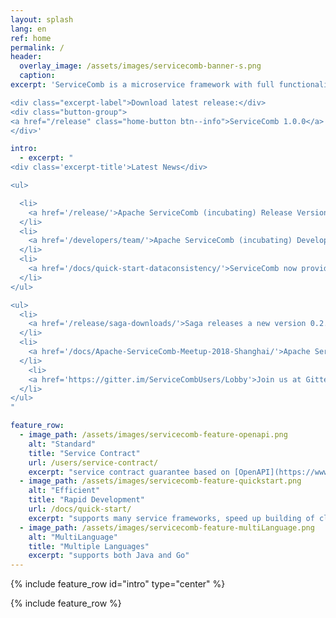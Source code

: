 ```yaml
---
layout: splash
lang: en
ref: home
permalink: /
header:
  overlay_image: /assets/images/servicecomb-banner-s.png
  caption:
excerpt: 'ServiceComb is a microservice framework with full functionality of service management, focus on rapidly development of microservices.

<div class="excerpt-label">Download latest release:</div>
<div class="button-group">
<a href="/release" class="home-button btn--info">ServiceComb 1.0.0</a>
</div>'

intro:
  - excerpt: "
<div class='excerpt-title'>Latest News</div>

<ul>

  <li>
    <a href='/release/'>Apache ServiceComb (incubating) Release Version 1.0.0</a>
  </li>
  <li>
    <a href='/developers/team/'>Apache ServiceComb (incubating) Development Team</a> 
  </li>
  <li>
    <a href='/docs/quick-start-dataconsistency/'>ServiceComb now provides data consistency solutions(Saga) in microservice application.</a>
  </li>
</ul>

<ul>
  <li>
    <a href='/release/saga-downloads/'>Saga releases a new version 0.2.0</a>
  </li>
  <li>
    <a href='/docs/Apache-ServiceComb-Meetup-2018-Shanghai/'>Apache ServiceComb (incubating) Meetup -Shanghai 2018.10.12</a>
  </li>
    <li>
    <a href='https://gitter.im/ServiceCombUsers/Lobby'>Join us at Gitter</a>
  </li>
</ul>
"

feature_row:
  - image_path: /assets/images/servicecomb-feature-openapi.png
    alt: "Standard"
    title: "Service Contract"
    url: /users/service-contract/
    excerpt: "service contract guarantee based on [OpenAPI](https://www.openapis.org)"
  - image_path: /assets/images/servicecomb-feature-quickstart.png
    alt: "Efficient"
    title: "Rapid Development"
    url: /docs/quick-start/
    excerpt: "supports many service frameworks, speed up building of cloud applications"
  - image_path: /assets/images/servicecomb-feature-multiLanguage.png
    alt: "MultiLanguage"
    title: "Multiple Languages"
    excerpt: "supports both Java and Go"
---
```


{% include feature_row id="intro" type="center" %}

<div class="normal-feature-row">
{% include feature_row %}
</div>
